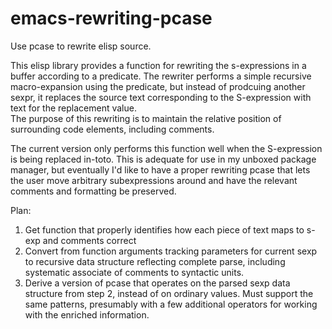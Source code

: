 # emacs-rewriting-pcase
Use pcase to rewrite elisp source.

This elisp library provides a function for rewriting the s-expressions in a buffer according to a predicate.
The rewriter performs a simple recursive macro-expansion using the predicate, but instead of prodcuing another sexpr, 
it replaces the source text corresponding to the S-expression with text for the replacement value.  
The purpose of this rewriting is to maintain the relative position of surrounding code elements, including comments.

The current version only performs this function well when the S-expression is being replaced in-toto.  This is adequate
for use in my unboxed package manager, but eventually I'd like to have a proper rewriting pcase that lets the user
move arbitrary subexpressions around and have the relevant comments and formatting be preserved.


Plan:

1. Get function that properly identifies how each piece of text maps to s-exp and comments correct
2. Convert from function arguments tracking parameters for current sexp to recursive data structure
   reflecting complete parse, including systematic associate of comments to syntactic units.
3. Derive a version of pcase that operates on the parsed sexp data structure from step 2, instead of 
   on ordinary values.  Must support the same patterns, presumably with a few additional operators
   for working with the enriched information.
   
   
